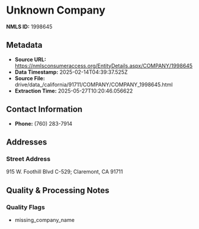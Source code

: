 # Unknown Company

**NMLS ID:** 1998645

## Metadata
- **Source URL:** https://nmlsconsumeraccess.org/EntityDetails.aspx/COMPANY/1998645
- **Data Timestamp:** 2025-02-14T04:39:37.525Z
- **Source File:** drive/data_/california/91711/COMPANY/COMPANY_1998645.html
- **Extraction Time:** 2025-05-27T10:20:46.056622

## Contact Information
- **Phone:** (760) 283-7914

## Addresses
### Street Address
915 W. Foothill Blvd C-529; Claremont, CA 91711

## Quality & Processing Notes
### Quality Flags
- missing_company_name
